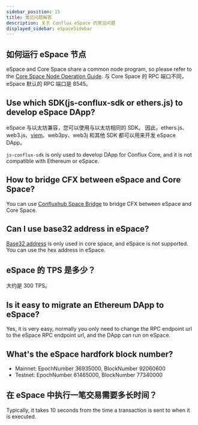 ```yaml
---
sidebar_position: 15
title: 常见问题解答
description: 关于 Conflux eSpace 的常见问题
displayed_sidebar: eSpaceSidebar
---
```


## 如何运行 eSpace 节点

eSpace and Core Space share a common node program, so please refer to the [Core Space Node Operation Guide](/docs/category/run-a-node). 与 Core Space 的 RPC 端口不同，eSpace 默认的 RPC 端口是 8545。

## Use which SDK(js-conflux-sdk or ethers.js) to develop eSpace DApp?

eSpace 与以太坊兼容，您可以使用与以太坊相同的 SDK。 因此，ethers.js、web3.js、[viem](https://viem.sh/)、web3py、web3j 和其他 SDK 都可以用来开发 eSpace DApp。

`js-conflux-sdk` is only used to develop DApp for Conflux Core, and it is not compatible with Ethereum or eSpace.

## How to bridge CFX between eSpace and Core Space?

You can use [Confluxhub Space Bridge](https://confluxhub.io/espace-bridge/cross-space) to bridge CFX between eSpace and Core Space.

## Can I use base32 address in eSpace?

[Base32 address](../core/core-space-basics/addresses.md) is only used in core space, and eSpace is not supported. You can use the hex address in eSpace.

## eSpace 的 TPS 是多少？

大约是 300 TPS。

## Is it easy to migrate an Ethereum DApp to eSpace?

Yes, it is very easy, normally you only need to change the RPC endpoint url to the eSpace RPC endpoint url, and the DApp can run on eSpace.

## What's the eSpace hardfork block number?

- Mainnet: EpochNumber 36935000, BlockNumber 92060600
- Testnet: EpochNumber 61465000, BlockNumber 77340000

## 在 eSpace 中执行一笔交易需要多长时间？

Typically, it takes 10 seconds from the time a transaction is sent to when it is executed.
